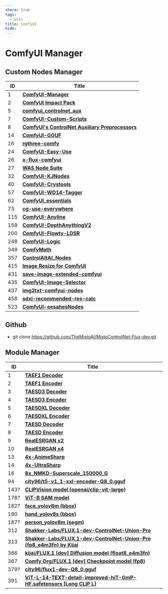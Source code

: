 ```yaml
---
share: true
tags:
  - wiki
title: ComfyUI
hide: 
---
```


# ComfyUI Manager

## Custom Nodes Manager

| ID   | Title                                                                                                    |
| ---- | -------------------------------------------------------------------------------------------------------- |
| 1    | [**ComfyUI-Manager**](https://github.com/ltdrdata/ComfyUI-Manager)                                       |
| 2    | [**ComfyUI Impact Pack**](https://github.com/ltdrdata/ComfyUI-Impact-Pack)                               |
| 5    | [**comfyui_controlnet_aux**](https://github.com/Fannovel16/comfyui_controlnet_aux)                       |
| 7    | [**ComfyUI-Custom-Scripts**](https://github.com/pythongosssss/ComfyUI-Custom-Scripts)                    |
| 8    | [**ComfyUI's ControlNet Auxiliary Preprocessors**](https://github.com/Fannovel16/comfyui_controlnet_aux) |
| 14   | [**ComfyUI-GGUF**](https://github.com/city96/ComfyUI-GGUF)                                               |
| 16   | [**rgthree-comfy**](https://github.com/rgthree/rgthree-comfy)                                            |
| 24   | [**ComfyUI-Easy-Use**](https://github.com/yolain/ComfyUI-Easy-Use)                                       |
| 26   | [**x-flux-comfyui**](https://github.com/XLabs-AI/x-flux-comfyui)                                         |
| 27   | [**WAS Node Suite**](https://github.com/WASasquatch/was-node-suite-comfyui)                              |
| 32   | [**ComfyUI-KJNodes**](https://github.com/kijai/ComfyUI-KJNodes)                                          |
| 40   | [**ComfyUI-Crystools**](https://github.com/crystian/ComfyUI-Crystools)                                   |
| 57   | [**ComfyUI-WD14-Tagger**](https://github.com/pythongosssss/ComfyUI-WD14-Tagger)                          |
| 62   | [**ComfyUI_essentials**](https://github.com/cubiq/ComfyUI_essentials)                                    |
| 73   | [**cg-use-everywhere**](https://github.com/chrisgoringe/cg-use-everywhere)                               |
| 115  | [**ComfyUI-Anyline**](https://github.com/TheMistoAI/ComfyUI-Anyline)                                     |
| 159  | [**ComfyUI-DepthAnythingV2**](https://github.com/kijai/ComfyUI-DepthAnythingV2)                          |
| 200  | [**ComfyUI-Flowty-LDSR**](https://github.com/flowtyone/ComfyUI-Flowty-LDSR)                              |
| 248  | [**ComfyUI-Logic**](https://github.com/theUpsider/ComfyUI-Logic)                                         |
| 349  | [**ComfyMath**](https://github.com/evanspearman/ComfyMath)                                               |
| 357  | [**ControlAltAI_Nodes**](https://github.com/gseth/ControlAltAI-Nodes)                                    |
| 415  | [**Image Resize for ComfyUI**](https://github.com/palant/image-resize-comfyui)                           |
| 431  | [**save-image-extended-comfyui**](https://github.com/audioscavenger/save-image-extended-comfyui)         |
| 435  | [**ComfyUI-Image-Selector**](https://github.com/SLAPaper/ComfyUI-Image-Selector)                         |
| 437  | [**img2txt-comfyui-nodes**](https://github.com/christian-byrne/img2txt-comfyui-nodes)                    |
| 458  | [**sdxl-recommended-res-calc**](https://github.com/marhensa/sdxl-recommended-res-calc)                   |
| 523  | [**ComfyUI-eesahesNodes**](https://github.com/EeroHeikkinen/ComfyUI-eesahesNodes)                        |

## Github

- git clone <https://github.com/TheMistoAI/MistoControlNet-Flux-dev.git>

## Module Manager

| ID   | Title                                                                                                                   |
| ---- | ----------------------------------------------------------------------------------------------------------------------- |
| 1    | [**TAEF1 Decoder**](https://github.com/madebyollin/taesd)                                                               |
| 2    | [**TAEF1 Encoder**](https://github.com/madebyollin/taesd)                                                               |
| 3    | [**TAESD3 Decoder**](https://github.com/madebyollin/taesd)                                                              |
| 4    | [**TAESD3 Encoder**](https://github.com/madebyollin/taesd)                                                              |
| 5    | [**TAESDXL Decoder**](https://github.com/madebyollin/taesd)                                                             |
| 6    | [**TAESDXL Encoder**](https://github.com/madebyollin/taesd)                                                             |
| 7    | [**TAESD Decoder**](https://github.com/madebyollin/taesd)                                                               |
| 8    | [**TAESD Encoder**](https://github.com/madebyollin/taesd)                                                               |
| 9    | [**RealESRGAN x2**](https://huggingface.co/ai-forever/Real-ESRGAN)                                                      |
| 10   | [**RealESRGAN x4**](https://huggingface.co/ai-forever/Real-ESRGAN)                                                      |
| 13   | [**4x-AnimeSharp**](https://huggingface.co/Kim2091/AnimeSharp/)                                                         |
| 14   | [**4x-UltraSharp**](https://huggingface.co/Kim2091/UltraSharp/)                                                         |
| 16   | [**8x_NMKD-Superscale_150000_G**](https://huggingface.co/uwg/upscaler)                                                  |
| 94   | [**city96/t5-v1_1-xxl-encoder-Q8_0.gguf**](https://huggingface.co/city96/t5-v1_1-xxl-encoder-gguf)                      |
| 143? | [**CLIPVision model (openai/clip-vit-large)**](https://huggingface.co/openai/clip-vit-large-patch14)                    |
| 178? | [**ViT-B SAM model**](https://github.com/facebookresearch/segment-anything#model-checkpoints)                           |
| 182? | [**face_yolov8m (bbox)**](https://huggingface.co/Bingsu/adetailer/tree/main)                                            |
| 180  | [**hand_yolov8s (bbox)**](https://huggingface.co/Bingsu/adetailer/tree/main)                                            |
| 187? | [**person_yolov8m (segm)**](https://huggingface.co/Bingsu/adetailer/tree/main)                                          |
| 312  | [**Shakker-Labs/FLUX.1-dev-ControlNet-Union-Pro**](https://huggingface.co/Shakker-Labs/FLUX.1-dev-ControlNet-Union-Pro) |
| 313  | [**Shakker-Labs/FLUX.1-dev-ControlNet-Union-Pro (fp8_e4m3fn) by Kijai**](https://huggingface.co/Kijai/flux-fp8)         |
| 366  | [**kijai/FLUX.1 [dev] Diffusion model (float8_e4m3fn)**](https://huggingface.co/Kijai/flux-fp8)                         |
| 367  | [**Comfy Org/FLUX.1 [dev] Checkpoint model (fp8)**](https://huggingface.co/Comfy-Org/flux1-dev/tree/main)               |
| 379? | [**city96/flux1-dev-Q8_0.gguf**](https://huggingface.co/city96/FLUX.1-dev-gguf)                                         |
| 391  | [**ViT-L-14-TEXT-detail-improved-hiT-GmP-HF.safetensors [Long CLIP L]**](https://huggingface.co/zer0int)                |
